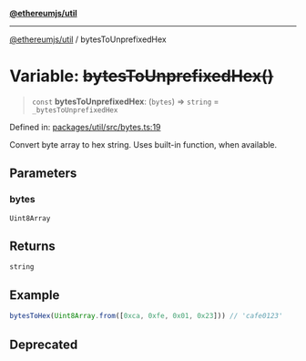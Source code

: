 [**@ethereumjs/util**](../README.md)

***

[@ethereumjs/util](../README.md) / bytesToUnprefixedHex

# Variable: ~~bytesToUnprefixedHex()~~

> `const` **bytesToUnprefixedHex**: (`bytes`) => `string` = `_bytesToUnprefixedHex`

Defined in: [packages/util/src/bytes.ts:19](https://github.com/ethereumjs/ethereumjs-monorepo/blob/master/packages/util/src/bytes.ts#L19)

Convert byte array to hex string. Uses built-in function, when available.

## Parameters

### bytes

`Uint8Array`

## Returns

`string`

## Example

```ts
bytesToHex(Uint8Array.from([0xca, 0xfe, 0x01, 0x23])) // 'cafe0123'
```

## Deprecated
